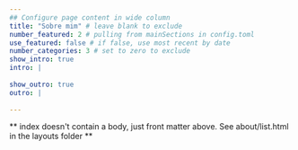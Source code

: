 ```yaml
---
## Configure page content in wide column
title: "Sobre mim" # leave blank to exclude
number_featured: 2 # pulling from mainSections in config.toml
use_featured: false # if false, use most recent by date
number_categories: 3 # set to zero to exclude
show_intro: true
intro: |
  
show_outro: true
outro: |
  
---
```


** index doesn't contain a body, just front matter above.
See about/list.html in the layouts folder **